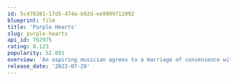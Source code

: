 ```yaml
---
id: 5c478381-17d5-474a-b92d-ee9999712092
blueprint: film
title: 'Purple Hearts'
slug: purple-hearts
api_id: 762975
rating: 8.123
popularity: 52.091
overview: 'An aspiring musician agrees to a marriage of convenience with a soon-to-deploy Marine, but a tragedy soon turns their fake relationship all too real.'
release_date: '2022-07-29'
---
```

